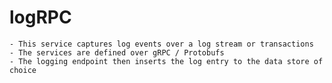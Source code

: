 # logRPC

    - This service captures log events over a log stream or transactions
    - The services are defined over gRPC / Protobufs
    - The logging endpoint then inserts the log entry to the data store of choice
